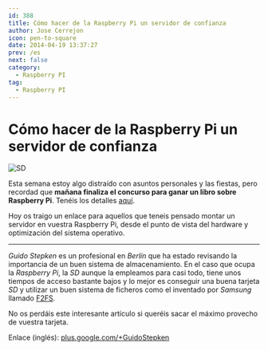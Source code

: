 ```yaml
---
id: 388
title: Cómo hacer de la Raspberry Pi un servidor de confianza
author: Jose Cerrejon
icon: pen-to-square
date: 2014-04-19 13:37:27
prev: /es
next: false
category:
  - Raspberry PI
tag:
  - Raspberry PI
---
```


# Cómo hacer de la Raspberry Pi un servidor de confianza

![SD](/images/sd%20pile.png)

Esta semana estoy algo distraído con asuntos personales y las fiestas, pero recordad que **mañana finaliza el concurso para ganar un libro sobre Raspberry Pi**. Tenéis los detalles [aquí](/post.php?id=381).

Hoy os traigo un enlace para aquellos que teneis pensado montar un servidor en vuestra Raspberry Pi, desde el punto de vista del hardware y optimización del sistema operativo.

- - -
*Guido Stepken* es un profesional en *Berlín* que ha estado revisando la importancia de un buen sistema de almacenamiento. En el caso que ocupa la *Raspberry Pi*, la *SD* aunque la empleamos para casi todo, tiene unos tiempos de acceso bastante bajos y lo mejor es conseguir una buena tarjeta *SD* y utilizar un buen sistema de ficheros como el inventado por *Samsung* llamado [F2FS](http://es.wikipedia.org/wiki/F2FS).

No os perdáis este interesante artículo si queréis sacar el máximo provecho de vuestra tarjeta.

Enlace (inglés): [plus.google.com/+GuidoStepken](https://plus.google.com/+GuidoStepken/posts/cqwyBWn8T3D)